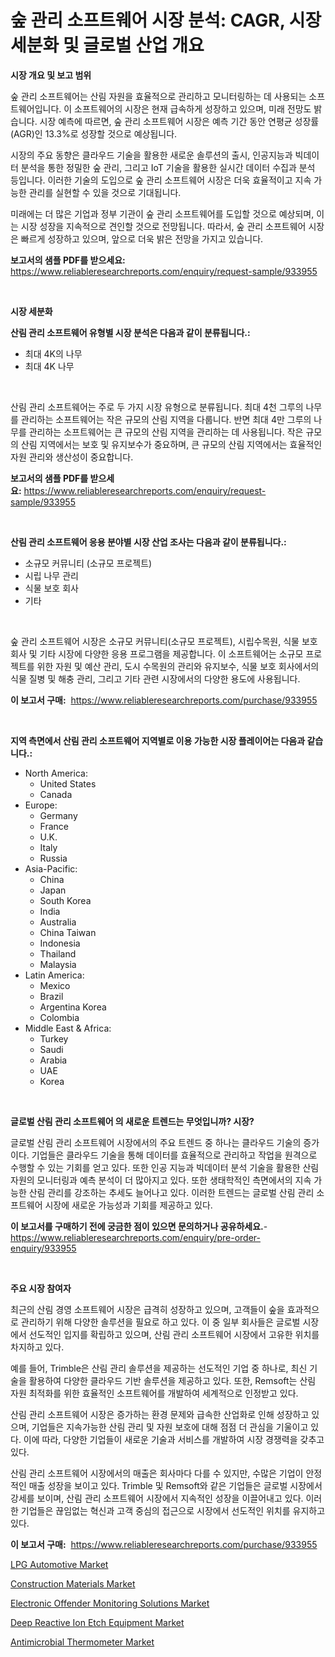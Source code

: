 <p><h1>숲 관리 소프트웨어 시장 분석: CAGR, 시장 세분화 및 글로벌 산업 개요</h1></p><p><strong>시장 개요 및 보고 범위</strong></p>
<p><p>숲 관리 소프트웨어는 산림 자원을 효율적으로 관리하고 모니터링하는 데 사용되는 소프트웨어입니다. 이 소프트웨어의 시장은 현재 급속하게 성장하고 있으며, 미래 전망도 밝습니다. 시장 예측에 따르면, 숲 관리 소프트웨어 시장은 예측 기간 동안 연평균 성장률(AGR)인 13.3%로 성장할 것으로 예상됩니다. </p><p>시장의 주요 동향은 클라우드 기술을 활용한 새로운 솔루션의 출시, 인공지능과 빅데이터 분석을 통한 정밀한 숲 관리, 그리고 IoT 기술을 활용한 실시간 데이터 수집과 분석 등입니다. 이러한 기술의 도입으로 숲 관리 소프트웨어 시장은 더욱 효율적이고 지속 가능한 관리를 실현할 수 있을 것으로 기대됩니다.</p><p>미래에는 더 많은 기업과 정부 기관이 숲 관리 소프트웨어를 도입할 것으로 예상되며, 이는 시장 성장을 지속적으로 견인할 것으로 전망됩니다. 따라서, 숲 관리 소프트웨어 시장은 빠르게 성장하고 있으며, 앞으로 더욱 밝은 전망을 가지고 있습니다.</p></p>
<p><strong>보고서의 샘플 PDF를 받으세요:</strong> <a href="https://www.reliableresearchreports.com/enquiry/request-sample/933955">https://www.reliableresearchreports.com/enquiry/request-sample/933955</a></p>
<p>&nbsp;</p>
<p><strong>시장 세분화</strong></p>
<p><strong>산림 관리 소프트웨어 유형별 시장 분석은 다음과 같이 분류됩니다.:</strong></p>
<p><ul><li>최대 4K의 나무</li><li>최대 4K 나무</li></ul></p>
<p>&nbsp;</p>
<p><p>산림 관리 소프트웨어는 주로 두 가지 시장 유형으로 분류됩니다. 최대 4천 그루의 나무를 관리하는 소프트웨어는 작은 규모의 산림 지역을 다룹니다. 반면 최대 4만 그루의 나무를 관리하는 소프트웨어는 큰 규모의 산림 지역을 관리하는 데 사용됩니다. 작은 규모의 산림 지역에서는 보호 및 유지보수가 중요하며, 큰 규모의 산림 지역에서는 효율적인 자원 관리와 생산성이 중요합니다.</p></p>
<p><strong>보고서의 샘플 PDF를 받으세요:</strong>&nbsp;<a href="https://www.reliableresearchreports.com/enquiry/request-sample/933955">https://www.reliableresearchreports.com/enquiry/request-sample/933955</a></p>
<p>&nbsp;</p>
<p><strong> 산림 관리 소프트웨어 응용 분야별 시장 산업 조사는 다음과 같이 분류됩니다.:</strong></p>
<p><ul><li>소규모 커뮤니티 (소규모 프로젝트)</li><li>시립 나무 관리</li><li>식물 보호 회사</li><li>기타</li></ul></p>
<p>&nbsp;</p>
<p><p>숲 관리 소프트웨어 시장은 소규모 커뮤니티(소규모 프로젝트), 시립수목원, 식물 보호 회사 및 기타 시장에 다양한 응용 프로그램을 제공합니다. 이 소프트웨어는 소규모 프로젝트를 위한 자원 및 예산 관리, 도시 수목원의 관리와 유지보수, 식물 보호 회사에서의 식물 질병 및 해충 관리, 그리고 기타 관련 시장에서의 다양한 용도에 사용됩니다.</p></p>
<p><strong>이 보고서 구매:</strong>&nbsp; <a href="https://www.reliableresearchreports.com/purchase/933955">https://www.reliableresearchreports.com/purchase/933955</a></p>
<p>&nbsp;</p>
<p><strong>지역 측면에서 산림 관리 소프트웨어 지역별로 이용 가능한 시장 플레이어는 다음과 같습니다.:</strong></p>
<p><ul>
    <li>
        North America:
        <ul>
            <li>United States</li>
            <li>Canada</li>
        </ul>
    </li>
    <li>
        Europe:
        <ul>
            <li>Germany</li>
            <li>France</li>
            <li>U.K.</li>
            <li>Italy</li>
            <li>Russia</li>
        </ul>
    </li>
    <li>
        Asia-Pacific:
        <ul>
            <li>China</li>
            <li>Japan</li>
            <li>South Korea</li>
            <li>India</li>
            <li>Australia</li>
            <li>China Taiwan</li>
            <li>Indonesia</li>
            <li>Thailand</li>
            <li>Malaysia</li>
        </ul>
    </li>
    <li>
        Latin America:
        <ul>
            <li>Mexico</li>
            <li>Brazil</li>
            <li>Argentina Korea</li>
            <li>Colombia</li>
        </ul>
    </li>
    <li>
        Middle East & Africa:
        <ul>
            <li>Turkey</li>
            <li>Saudi</li>
            <li>Arabia</li>
            <li>UAE</li>
            <li>Korea</li>
        </ul>
    </li>
    </ul></p>
<p>&nbsp;</p>
<p><strong>글로벌 산림 관리 소프트웨어 의 새로운 트렌드는 무엇입니까? 시장?</strong></p>
<p><p>글로벌 산림 관리 소프트웨어 시장에서의 주요 트렌드 중 하나는 클라우드 기술의 증가이다. 기업들은 클라우드 기술을 통해 데이터를 효율적으로 관리하고 작업을 원격으로 수행할 수 있는 기회를 얻고 있다. 또한 인공 지능과 빅데이터 분석 기술을 활용한 산림 자원의 모니터링과 예측 분석이 더 많아지고 있다. 또한 생태학적인 측면에서의 지속 가능한 산림 관리를 강조하는 추세도 늘어나고 있다. 이러한 트렌드는 글로벌 산림 관리 소프트웨어 시장에 새로운 가능성과 기회를 제공하고 있다.</p></p>
<p><strong>이 보고서를 구매하기 전에 궁금한 점이 있으면 문의하거나 공유하세요.</strong>- <a href="https://www.reliableresearchreports.com/enquiry/pre-order-enquiry/933955">https://www.reliableresearchreports.com/enquiry/pre-order-enquiry/933955</a></p>
<p>&nbsp;</p>
<p><strong>주요 시장 참여자</strong></p>
<p><p>최근의 산림 경영 소프트웨어 시장은 급격히 성장하고 있으며, 고객들이 숲을 효과적으로 관리하기 위해 다양한 솔루션을 필요로 하고 있다. 이 중 일부 회사들은 글로벌 시장에서 선도적인 입지를 확립하고 있으며, 산림 관리 소프트웨어 시장에서 고유한 위치를 차지하고 있다.</p><p>예를 들어, Trimble은 산림 관리 솔루션을 제공하는 선도적인 기업 중 하나로, 최신 기술을 활용하여 다양한 클라우드 기반 솔루션을 제공하고 있다. 또한, Remsoft는 산림 자원 최적화를 위한 효율적인 소프트웨어를 개발하여 세계적으로 인정받고 있다.</p><p>산림 관리 소프트웨어 시장은 증가하는 환경 문제와 급속한 산업화로 인해 성장하고 있으며, 기업들은 지속가능한 산림 관리 및 자원 보호에 대해 점점 더 관심을 기울이고 있다. 이에 따라, 다양한 기업들이 새로운 기술과 서비스를 개발하여 시장 경쟁력을 갖추고 있다.</p><p>산림 관리 소프트웨어 시장에서의 매출은 회사마다 다를 수 있지만, 수많은 기업이 안정적인 매출 성장을 보이고 있다. Trimble 및 Remsoft와 같은 기업들은 글로벌 시장에서 강세를 보이며, 산림 관리 소프트웨어 시장에서 지속적인 성장을 이끌어내고 있다. 이러한 기업들은 끊임없는 혁신과 고객 중심의 접근으로 시장에서 선도적인 위치를 유지하고 있다.</p></p>
<p><strong>이 보고서 구매:</strong>&nbsp;&nbsp;<a href="https://www.reliableresearchreports.com/purchase/933955">https://www.reliableresearchreports.com/purchase/933955</a></p>
<p><p><a href="https://view.publitas.com/reportprime-1/lpg-automotive-market-size-reflecting-a-forecast-till-2031-market-by-type-by-application-and-by-geography/">LPG Automotive Market</a></p><p><a href="https://glittery-fuchsia-86a.notion.site/Construction-Materials-Market-Size-Market-Trends-and-Growth-Outlook-forecasted-for-period-from-202-504aa72629a44b8e8b1fc5f1dc977700">Construction Materials Market</a></p><p><a href="https://github.com/nicoletavirag/Market-Research-Report-List-2/blob/main/electronic-offender-monitoring-solutions-market.md">Electronic Offender Monitoring Solutions Market</a></p><p><a href="https://github.com/mauripalmi/Market-Research-Report-List-2/blob/main/deep-reactive-ion-etch-equipment-market.md">Deep Reactive Ion Etch Equipment Market</a></p><p><a href="https://view.publitas.com/reportprime-1/antimicrobial-thermometer-market-research-report-provides-critical-insights-that-can-help-shape-business-development-and-investment-strategies/">Antimicrobial Thermometer Market</a></p></p>
